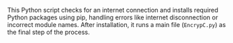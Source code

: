This Python script checks for an internet connection and installs required Python packages using pip, handling errors like internet disconnection or incorrect module names. After installation, it runs a main file (`EncrypC.py`) as the final step of the process.
